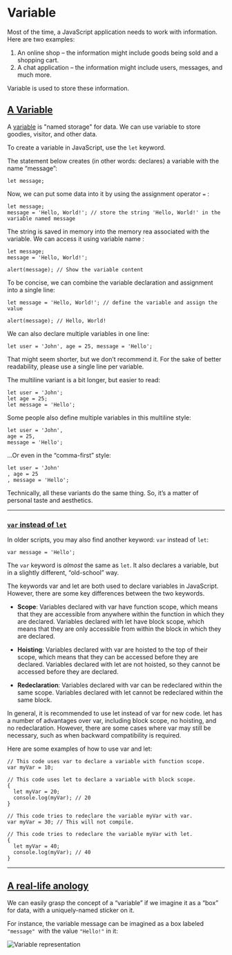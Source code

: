 # Variable
Most of the time, a JavaScript application needs to work with information. Here are two examples:

1. An online shop – the information might include goods being sold and a shopping cart.
2. A chat application – the information might include users, messages, and much more.

Variable is used to store these information.

## [A Variable](#a-variable)
A [variable](https://en.wikipedia.org/wiki/Variable_(computer_science)) is "named storage" for data. We can use variable to store goodies, visitor, and other data.

To create a variable in JavaScript, use the `let` keyword.

The statement below creates (in other words: declares) a variable with the name “message”:

    let message;

Now, we can put some data into it by using the assignment operator `=` :

    let message;
    message = 'Hello, World!'; // store the string 'Hello, World!' in the variable named message

The string is saved in memory into the memory rea associated with the variable. We can access it using variable name :

    let message;
    message = 'Hello, World!';

    alert(message); // Show the variable content

To be concise, we can combine the variable declaration and assignment into a single line:

    let message = 'Hello, World!'; // define the variable and assign the value

    alert(message); // Hello, World!

We can also declare multiple variables in one line:

    let user = 'John', age = 25, message = 'Hello';

That might seem shorter, but we don’t recommend it. For the sake of better readability, please use a single line per variable.

The multiline variant is a bit longer, but easier to read:

    let user = 'John';
    let age = 25;
    let message = 'Hello';

Some people also define multiple variables in this multiline style:

    let user = 'John',
    age = 25,
    message = 'Hello';

…Or even in the “comma-first” style:

    let user = 'John'
    , age = 25
    , message = 'Hello';

Technically, all these variants do the same thing. So, it’s a matter of personal taste and aesthetics.
 
****
### [`var` instead of `let`](#var-instead-of-let)

In older scripts, you may also find another keyword: `var` instead of `let`:

    var message = 'Hello';

The `var` keyword is *almost* the same as `let`. It also declares a variable, but in a slightly different, “old-school” way.

The keywords var and let are both used to declare variables in JavaScript. However, there are some key differences between the two keywords.

- **Scope**: Variables declared with var have function scope, which means that they are accessible from anywhere within the function in which they are declared. Variables declared with let have block scope, which means that they are only accessible from within the block in which they are declared.

- **Hoisting**: Variables declared with var are hoisted to the top of their scope, which means that they can be accessed before they are declared. Variables declared with let are not hoisted, so they cannot be accessed before they are declared.

- **Redeclaration**: Variables declared with var can be redeclared within the same scope. Variables declared with let cannot be redeclared within the same block.

In general, it is recommended to use let instead of var for new code. let has a number of advantages over var, including block scope, no hoisting, and no redeclaration. However, there are some cases where var may still be necessary, such as when backward compatibility is required.

Here are some examples of how to use var and let:

    // This code uses var to declare a variable with function scope.
    var myVar = 10;

    // This code uses let to declare a variable with block scope.
    {
      let myVar = 20;
      console.log(myVar); // 20
    }

    // This code tries to redeclare the variable myVar with var.
    var myVar = 30; // This will not compile.

    // This code tries to redeclare the variable myVar with let.
    {
      let myVar = 40;
      console.log(myVar); // 40
    }

****

## [A real-life anology](#a-real-life-anology)
We can easily grasp the concept of a “variable” if we imagine it as a “box” for data, with a uniquely-named sticker on it.

For instance, the variable message can be imagined as a box labeled `"message" `with the value `"Hello!"` in it:

![Variable representation](https://javascript.info/article/variables/variable.svg)